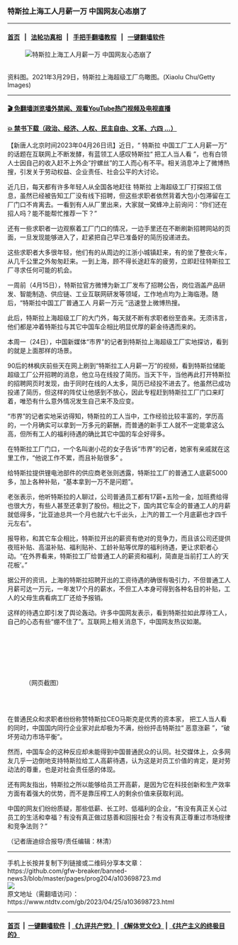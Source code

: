 ### 特斯拉上海工人月薪一万 中国网友心态崩了
------------------------

#### [首页](https://github.com/gfw-breaker/banned-news3/blob/master/README.md) &nbsp;&nbsp;|&nbsp;&nbsp; [法轮功真相](https://github.com/begood0513/basic/blob/master/README.md)  &nbsp;&nbsp;|&nbsp;&nbsp; [手把手翻墙教程](https://github.com/gfw-breaker/guides/wiki)  &nbsp;&nbsp;|&nbsp;&nbsp; [一键翻墙软件](https://github.com/gfw-breaker/nogfw/blob/master/README.md)  



<div><div class="featured_image">
 <figure>
  <img alt="特斯拉上海工人月薪一万 中国网友心态崩了" src="https://i.ntdtv.com/assets/uploads/2023/04/id103698724-GettyImages-1311107771-800x450.jpg"/>
 </figure><br/>
 <span class="caption">
  资料图。2021年3月29日，特斯拉上海超级工厂鸟瞰图。(Xiaolu Chu/Getty Images)
 </span>
</div>
</div><hr/>

#### [ 🎬  免翻墙浏览墙外禁闻、观看YouTube热门视频及电视直播](https://github.com/gfw-breaker/HelloWorld)

#### [ 💥  禁书下载（政治、经济、人权、民主自由、文革、六四 ...）](https://github.com/gfw-breaker/books/blob/master/README.md)

<div><div class="post_content" itemprop="articleBody">
 <p>
  【新唐人北京时间2023年04月26日讯】近日，“
  <ok href="https://www.ntdtv.com/gb/特斯拉.htm">
   特斯拉
  </ok>
  中国工厂工人月薪一万” 的话题在互联网上不断发酵，有蓝领工人感叹特斯拉“
  <ok href="https://www.ntdtv.com/gb/把工人当人看.htm">
   把工人当人看
  </ok>
  ”，也有白领人士因自己的收入赶不上外企“拧螺丝”的工人而心有不平。相关消息冲上了微博热搜，引发关于劳动权益、企业责任、社会公平的大讨论。
 </p>
 <p>
  近几日，每天都有许多年轻人从全国各地赶往
  <ok href="https://www.ntdtv.com/gb/特斯拉.htm">
   特斯拉
  </ok>
  上海超级工厂打探招工信息，虽然已经被告知工厂没有线下招聘，但这些求职者依然背着大包小包滞留在工厂门口不肯离去。一看到有人从厂里出来，大家就一窝蜂冲上前询问：“你们还在招人吗？能不能帮忙推荐一下？”
 </p>
 <p>
  还有一些求职者一边观察着工厂门口的情况，一边手里还在不断刷新招聘网站的页面，一旦发现能够进入了，赶紧把自己早已准备好的简历投递进去。
 </p>
 <p>
  这些求职者大多很年轻，他们有的从周边的江浙小城镇赶来，有的坐了整夜火车，从几千公里之外匆匆赶来。一到上海，顾不得长途赶车的疲劳，立即赶往特斯拉工厂寻求任何可能的机会。
 </p>
 <p>
  一周前（4月15日），特斯拉官方微博为新工厂发布了招聘公告，岗位涵盖产品研发、智能制造、供应链、工业互联网研发等领域，工作地点均为上海临港。随后，“特斯拉中国工厂普通工人
  <ok href="https://www.ntdtv.com/gb/月薪一万元.htm">
   月薪一万元
  </ok>
  ”迅速登上微博热搜。
 </p>
 <p>
  此后，特斯拉上海超级工厂的大门外，每天就不断有求职者纷至沓来。无须讳言，他们都是冲着特斯拉与其它中国车企相比明显优厚的薪金待遇而来的。
 </p>
 <p>
  本周一（24日），中国新媒体“市界”的记者到特斯拉上海超级工厂实地探访，看到的就是上面那样的场景。
 </p>
 <p>
  90后的林枫庆前些天在网上刷到“特斯拉工人月薪一万”的视频，看到特斯拉储能超级工厂公开招聘的消息，他立马在线投了简历。当天下午，当他再此打开特斯拉的招聘网页时发现，由于同时在线的人太多，简历已经投不进去了。他虽然已成功投递了简历，但这样的阵仗让他感到不放心，因此专程赶到特斯拉工厂门口来盯着，唯恐有什么意外情况发生自己来不及应变。
 </p>
 <p>
  “市界”的记者实地采访得知，特斯拉的工人当中，工作经验比较丰富的，学历高的，一个月确实可以拿到一万多元的薪酬，而普通的新手工人就不一定能拿这么高，但所有工人的福利待遇的确比其它中国的车企好得多。
 </p>
 <p>
  在特斯拉工厂门口，一个名叫谢小花的女子告诉“市界”的记者，她家有亲戚就在这里工作，“他说工作不累，而且补贴很多” 。
 </p>
 <p>
  给特斯拉提供锂电池部件的供应商老张则透露，特斯拉工厂的普通工人底薪5000多，加上各种补贴，“基本拿到一万不是问题”。
 </p>
 <p>
  老张表示，他听特斯拉的人聊过，公司普通员工都有17薪+五险一金，加班费给得也很大方，有些人甚至还拿到了股份。相比之下，国内其它车企的普通工人的月薪就低得多，“比亚迪总共一个月也就六七千出头，上汽的普工一个月底薪也才四千元左右”。
 </p>
 <p>
  报导称，和其它车企相比，特斯拉开出的薪资有绝对的竞争力，而且该公司还提供夜班补贴、高温补贴、福利贴补、工龄补贴等优厚的福利待遇，更让求职者心动。“在外界看来，特斯拉工厂给普通工人的薪资和福利，简直是当前打工人的‘天花板’。”
 </p>
 <p>
  据公开的资讯，上海的特斯拉招聘开出的工资待遇的确很有吸引力，不但普通工人月薪可达一万元，一年发17个月的薪水，不但工人本身可得到各种名目的补贴，工人的父母生病看病工厂还给予报销。
 </p>
 <p>
  这样的待遇立即引发了舆论轰动。许多中国网友表示，看到特斯拉如此厚待工人，自己的心态有些“绷不住了”。互联网上相关消息下，中国网友热议如潮。
 </p>
 <p>
  <img alt="" class="size-medium wp-image-103698729 aligncenter" src="https://i.ntdtv.com/assets/uploads/2023/04/id103698729-7ee14cefd0ef125e19d017f4e3b51ecc-600x92.png">
   <img alt="" class="size-medium wp-image-103698725 aligncenter" src="https://i.ntdtv.com/assets/uploads/2023/04/id103698725-d9a4d78446a64f644e9e3562d6f3a591-600x225.png"/>
  </img>
 </p>
 <p>
  <img alt="" class="size-medium wp-image-103698727 aligncenter" src="https://i.ntdtv.com/assets/uploads/2023/04/id103698727-98cff74fce530dd2e259a0284d93733b-600x94.png"/>
 </p>
 <p>
  <img alt="" class="size-medium wp-image-103698730 aligncenter" src="https://i.ntdtv.com/assets/uploads/2023/04/id103698730-a98fb599b0dece853155c56aa4785f31-600x94.png"/>
 </p>
 <p>
  <img alt="" class="size-medium wp-image-103698731 aligncenter" src="https://i.ntdtv.com/assets/uploads/2023/04/id103698731-0ca56db9cbfc4c18a0d4e90035e2ca59-600x101.png"/>
  <img alt="" class="size-medium wp-image-103698732 aligncenter" src="https://i.ntdtv.com/assets/uploads/2023/04/id103698732-cb31dd274d8bc406a6d33d37eb907a2b-600x70.png"/>
 </p>
 <p>
  <img alt="" class="size-medium wp-image-103698733 aligncenter" src="https://i.ntdtv.com/assets/uploads/2023/04/id103698733-8505fea80ed25e74a020de51728dae52-600x125.png"/>
 </p>
 <figure class="wp-caption aligncenter" id="attachment_103698734" style="width: 600px">
  <img alt="" class="wp-image-103698734 size-medium" src="https://i.ntdtv.com/assets/uploads/2023/04/id103698734-f9b01cc3ff31921348ccf2ff8a96d824-600x105.png"/>
  <br/><figcaption class="wp-caption-text">
   （网页截图）
  </figcaption><br/>
 </figure><br/>
 <p>
  在普通民众和求职者纷纷称赞特斯拉CEO马斯克是优秀的资本家，
  <ok href="https://www.ntdtv.com/gb/把工人当人看.htm">
   把工人当人看
  </ok>
  的同时，中国国内同行企业家对此却极为不满，纷纷抨击特斯拉“
  <ok href="https://www.ntdtv.com/gb/恶意涨薪.htm">
   恶意涨薪
  </ok>
  ”，“破坏劳动力市场平衡”。
 </p>
 <p>
  然而，中国车企的这种反应却未能得到中国普通民众的认同。社交媒体上，众多网友几乎一边倒地支持特斯拉给工人高薪待遇，认为这是对员工价值的肯定，是对劳动法的尊重，也是对社会责任感的体现。
 </p>
 <p>
  还有网友指出，特斯拉之所以能够给员工开高薪，是因为它在科技创新和生产效率方面有着强大的优势，而不是靠压榨工人的剩余价值来获取利润。
 </p>
 <p>
  中国的网友们纷纷质疑，那些低薪、长工时、低福利的企业，“有没有真正关心过员工的生活和幸福？有没有真正做过慈善和回报社会？有没有真正尊重过市场规律和竞争法则？”
 </p>
 <p>
  （记者唐迪综合报导/责任编辑：林清）
 </p>
 <div class="single_ad">
 </div>
</div>
</div>
<hr/>
手机上长按并复制下列链接或二维码分享本文章：<br/>
https://github.com/gfw-breaker/banned-news3/blob/master/pages/prog204/a103698723.md <br/>
<a href='https://github.com/gfw-breaker/banned-news3/blob/master/pages/prog204/a103698723.md'><img src='https://github.com/gfw-breaker/banned-news3/blob/master/pages/prog204/a103698723.md.png'/></a> <br/>
原文地址（需翻墙访问）：https://www.ntdtv.com/gb/2023/04/25/a103698723.html


------------------------
#### [首页](https://github.com/gfw-breaker/banned-news3/blob/master/README.md) &nbsp;|&nbsp; [一键翻墙软件](https://github.com/gfw-breaker/nogfw/blob/master/README.md) &nbsp;| [《九评共产党》](https://github.com/gfw-breaker/9ping.md/blob/master/README.md#九评之一评共产党是什么) | [《解体党文化》](https://github.com/gfw-breaker/jtdwh.md/blob/master/README.md) | [《共产主义的终极目的》](https://github.com/gfw-breaker/gczydzjmd.md/blob/master/README.md)


<img src='http://gfw-breaker.win/banned-news3/pages/prog204/a103698723.md' width='0px' height='0px'/>